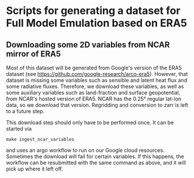 # Scripts for generating a dataset for Full Model Emulation based on ERA5

## Downloading some 2D variables from NCAR mirror of ERA5

Most of this dataset will be generated from Google's version of the ERA5
dataset (see https://github.com/google-research/arco-era5). However, that dataset
is missing some variables such as sensible and latent heat flux and some radiative
fluxes. Therefore, we download these variables, as well as some auxiliary variables
such as land-fraction and surface geopotential, from NCAR's hosted version of ERA5.
NCAR has the 0.25° regular lat-lon data, so we download that version. Regridding and
conversion to zarr is left to a future step.

This download step should only have to be performed once. It can be started via
```
make ingest_ncar_variables
```
and uses an argo workflow to run on our Google cloud resources. Sometimes the download
will fail for certain variables. If this happens, the workflow can be resubmitted
with the same command as above, and it will pick up where it left off.